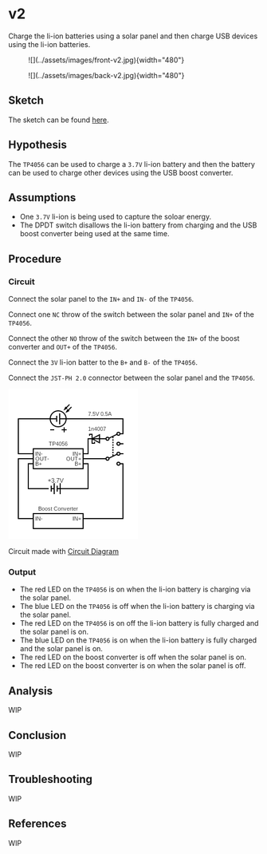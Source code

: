 # v2

Charge the li-ion batteries using a solar panel and then charge USB
devices using the li-ion batteries.

<figure markdown>
  ![](../assets/images/front-v2.jpg){width="480"}
</figure>

<figure markdown>
  ![](../assets/images/back-v2.jpg){width="480"}
</figure>

## Sketch

The sketch can be found [here](https://github.com/nicholaswilde/solar-battery-charger/tree/main/test/v2).

## Hypothesis

The `TP4056` can be used to charge a `3.7V` li-ion battery and then the
battery can be used to charge other devices using the USB boost converter.

## Assumptions
- One `3.7V` li-ion is being used to capture the soloar energy.
- The DPDT switch disallows the li-ion battery from charging and the USB boost
converter being used at the same time.

## Procedure

### Circuit

Connect the solar panel to the `IN+` and `IN-` of the `TP4056`.

Connect one `NC` throw of the switch between the solar panel and `IN+` of the
`TP4056`.

Connect the other `NO` throw of the switch between the `IN+` of the boost
converter and `OUT+` of the `TP4056`.

Connect the `3V` li-ion batter to the `B+` and `B-` of the `TP4056`.

Connect the `JST-PH 2.0` connector between the solar panel and the `TP4056`.

![](../assets/images/circuit-v2.png)

Circuit made with [Circuit Diagram](https://www.circuit-diagram.org/)

### Output
- The red LED on the `TP4056` is on when the li-ion battery is charging via the solar panel.
- The blue LED on the `TP4056` is off when the li-ion battery is charging via the solar panel.
- The red LED on the `TP4056` is on off the li-ion battery is fully charged and the solar panel is on.
- The blue LED on the `TP4056` is on when the li-ion battery is fully charged and the solar panel is on.
- The red LED on the boost converter is off when the solar panel is on.
- The red LED on the boost converter is on when the solar panel is off.

## Analysis

WIP

## Conclusion

WIP

## Troubleshooting

WIP

## References

WIP
